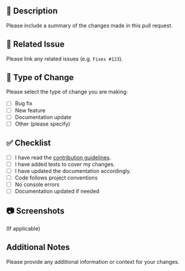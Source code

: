 ## 📝 Description

Please include a summary of the changes made in this pull request.

## 🔗 Related Issue

Please link any related issues (e.g. `Fixes #123`).

## 🔧 Type of Change

Please select the type of change you are making:

- [ ] Bug fix
- [ ] New feature
- [ ] Documentation update
- [ ] Other (please specify)

## ✅ Checklist

- [ ] I have read the [contribution guidelines](CONTRIBUTING.md).
- [ ] I have added tests to cover my changes.
- [ ] I have updated the documentation accordingly.
- [ ] Code follows project conventions
- [ ] No console errors
- [ ] Documentation updated if needed

## 📷 Screenshots
(If applicable)

## Additional Notes

Please provide any additional information or context for your changes.